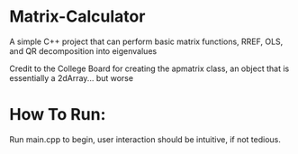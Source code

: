 # Matrix-Calculator
A simple C++ project that can perform basic matrix functions, RREF, OLS, and QR decomposition into eigenvalues

Credit to the College Board for creating the apmatrix class, an object that is essentially a 2dArray... but worse

# How To Run:
Run main.cpp to begin, user interaction should be intuitive, if not tedious.
